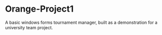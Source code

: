 # Orange-Project1


A basic windows forms tournament manager, built as a demonstration for a university team project.
